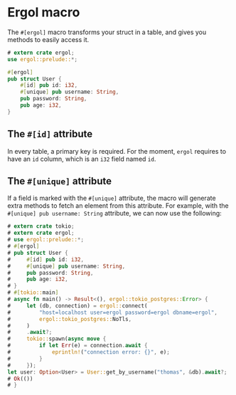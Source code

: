 # Ergol macro

The `#[ergol]` macro transforms your struct in a table, and gives you methods
to easily access it.

```rust
# extern crate ergol;
use ergol::prelude::*;

#[ergol]
pub struct User {
    #[id] pub id: i32,
    #[unique] pub username: String,
    pub password: String,
    pub age: i32,
}
```

## The `#[id]` attribute

In every table, a primary key is required. For the moment, `ergol` requires to
have an `id` column, which is an `i32` field named `id`.

## The `#[unique]` attribute

If a field is marked with the `#[unique]` attribute, the macro will generate
extra methods to fetch an element from this attribute. For example, with the
`#[unique] pub username: String` attribute, we can now use the following:

```rust
# extern crate tokio;
# extern crate ergol;
# use ergol::prelude::*;
# #[ergol]
# pub struct User {
#     #[id] pub id: i32,
#     #[unique] pub username: String,
#     pub password: String,
#     pub age: i32,
# }
# #[tokio::main]
# async fn main() -> Result<(), ergol::tokio_postgres::Error> {
#     let (db, connection) = ergol::connect(
#         "host=localhost user=ergol password=ergol dbname=ergol",
#         ergol::tokio_postgres::NoTls,
#     )
#     .await?;
#     tokio::spawn(async move {
#         if let Err(e) = connection.await {
#             eprintln!("connection error: {}", e);
#         }
#     });
let user: Option<User> = User::get_by_username("thomas", &db).await?;
# Ok(())
# }
```

